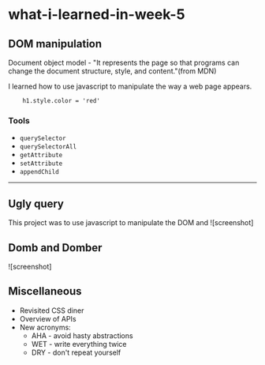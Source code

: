 # what-i-learned-in-week-5

## DOM manipulation

Document object model - "It represents the page so that programs can change the document structure, style, and content."(from MDN)

I learned how to use javascript to manipulate the way a web page appears.
``` const h1 = document.querySelector('h1')
    h1.style.color = 'red'
```
### Tools

* `querySelector`
* `querySelectorAll`
* `getAttribute`
* `setAttribute`
* `appendChild`

---

## Ugly query

This project was to use javascript to manipulate the DOM and 
![screenshot]

## Domb and Domber

![screenshot]

## Miscellaneous

* Revisited CSS diner
* Overview of APIs
* New acronyms:
    * AHA - avoid hasty abstractions
    * WET - write everything twice
    * DRY - don't repeat yourself